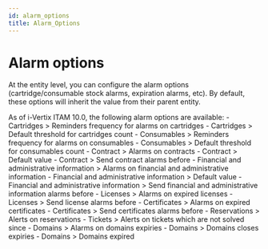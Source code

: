```yaml
---
id: alarm_options
title: Alarm_Options
---
```


# Alarm options

At the entity level, you can configure the alarm options
(cartridge/consumable stock alarms, expiration alarms, etc). By default,
these options will inherit the value from their parent entity.

As of i-Vertix ITAM 10.0, the following alarm options are available: - Cartridges
\> Reminders frequency for alarms on cartridges - Cartridges \> Default
threshold for cartridges count - Consumables \> Reminders frequency for
alarms on consumables - Consumables \> Default threshold for consumables
count - Contract \> Alarms on contracts - Contract \> Default value -
Contract \> Send contract alarms before - Financial and administrative
information \> Alarms on financial and administrative information -
Financial and administrative information \> Default value - Financial
and administrative information \> Send financial and administrative
information alarms before - Licenses \> Alarms on expired licenses -
Licenses \> Send license alarms before - Certificates \> Alarms on
expired certificates - Certificates \> Send certificates alarms before -
Reservations \> Alerts on reservations - Tickets \> Alerts on tickets
which are not solved since - Domains \> Alarms on domains expiries -
Domains \> Domains closes expiries - Domains \> Domains expired
